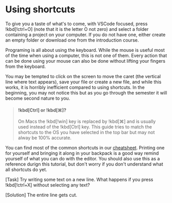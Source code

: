 # Using shortcuts

<!-- > Before starting you might want to download a project from the introductory course. -->

To give you a taste of what's to come, with VSCode focused, press !kbd[!ctrl+O] (note that it is the letter O not zero) and select a folder containing a project on your computer. If you do not have one, either create an empty folder or download one from the introduction course.

Programing is all about using the keyboard. While the mouse is useful most of the time when using a computer, this is not one of them. Every action that can be done using your mouse can also be done without lifting your fingers from the keyboard.

You may be tempted to click on the screen to move the caret (the vertical line where text appears), save your file or create a new file, and while this works, it is horribly inefficient compared to using shortcuts. In the beginning, you may not notice this but as you go through the semester it will become second nature to you.

> #### !kbd[Ctrl] or !kbd[⌘]?
>
> On Macs the !kbd[!win] key is replaced by !kbd[⌘] and is usually used instead of the !kbd[Ctrl] key. This guide tries to match the shortcuts to the OS you have selected in the top bar but may not alway be 100% accurate.

You can find most of the common shortcuts in our [cheatsheet](../../Assets/cli_editor_cheatsheet.pdf). Printing one for yourself and bringing it along in your backpack is a good way remind yourself of what you can do with the editor. You should also use this as a reference durign this tutorial, but don't worry if you don't understand what all shortcuts do yet.

[Task]
Try writing some text on a new line. What happens if you press !kbd[!ctrl+X] without selecting any text?

[Solution]
The entire line gets cut.
